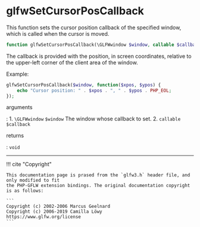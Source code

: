 # glfwSetCursorPosCallback
This function sets the cursor position callback of the specified window,
which is called when the cursor is moved.

```php
function glfwSetCursorPosCallback(\GLFWwindow $window, callable $callback) : void
```

The callback is provided with the position, in screen coordinates, relative
to the upper-left corner of the client area of the window.

Example:
```php
glfwSetCursorPosCallback($window, function($xpos, $ypos) {
    echo "Cursor position: " . $xpos . ", " . $ypos . PHP_EOL;
});
```

arguments

:    1. `\GLFWwindow` `$window` The window whose callback to set.
    2. `callable` `$callback` 

returns

:    `void` 

---
     

!!! cite "Copyright"

    This documentation page is prased from the `glfw3.h` header file, and only modified to fit 
    the PHP-GFLW extension bindings. The original documentation copyright is as follows:

    ```
    Copyright (c) 2002-2006 Marcus Geelnard
    Copyright (c) 2006-2019 Camilla Löwy
    https://www.glfw.org/license
    ```